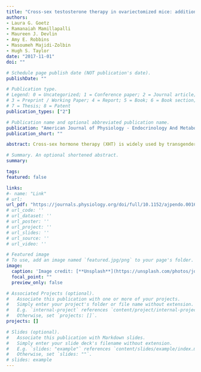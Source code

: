 ```yaml
---
title: "Cross-sex testosterone therapy in ovariectomized mice: addition of low-dose estrogen preserves bone architecture"
authors:
- Laura G. Goetz
- Ramanaiah Mamillapalli
- Maureen J. Devlin
- Amy E. Robbins
- Masoumeh Majidi-Zolbin
- Hugh S. Taylor
date: "2017-11-01"
doi: ""

# Schedule page publish date (NOT publication's date).
publishDate: ""

# Publication type.
# Legend: 0 = Uncategorized; 1 = Conference paper; 2 = Journal article;
# 3 = Preprint / Working Paper; 4 = Report; 5 = Book; 6 = Book section;
# 7 = Thesis; 8 = Patent
publication_types: ["2"]

# Publication name and optional abbreviated publication name.
publication: "American Journal of Physiology - Endocrinology And Metabolism"
publication_short: ""

abstract: Cross-sex hormone therapy (XHT) is widely used by transgender people to alter secondary sex characteristics to match their desired gender presentation. Here, we investigate the long-term effects of XHT on bone health using a murine model. Female mice underwent ovariectomy at either 6 or 10 wk and began weekly testosterone or vehicle injections. Dual-energy X-ray absorptiometry (DXA) was performed (20 wk) to measure bone mineral density (BMD), and microcomputed tomography was performed to compare femoral cortical and trabecular bone architecture. The 6-wk testosterone group had comparable BMD with controls by DXA but reduced bone volume fraction, trabecular number, and cortical area fraction and increased trabecular separation by microcomputed tomography. Ten-week ovariectomy/XHT maintained microarchitecture, suggesting that estrogen is critical for bone acquisition during adolescence and that late, but not early, estrogen loss can be sufficiently replaced by testosterone alone. Given these findings, we then compared effects of testosterone with effects of weekly estrogen or combined testosterone/low-dose estrogen treatment after a 6-wk ovariectomy. Estrogen treatment increased spine BMD and microarchitecture, including bone volume fraction, trabecular number, trabecular thickness, and connectivity density, and decreased trabecular separation. Combined testosterone-estrogen therapy caused similar increases in femur and spine BMD and improved architecture (increased bone volume fraction, trabecular number, trabecular thickness, and connectivity density) to estrogen therapy and were superior compared with mice treated with testosterone only. These results demonstrate estradiol is critical for bone acquisition and suggest a new cross-sex hormone therapy adding estrogens to testosterone treatments with potential future clinical implications for treating transgender youth or men with estrogen deficiency.

# Summary. An optional shortened abstract.
summary:

tags:
featured: false

links:
#- name: "Link"
# url: 
url_pdf: "https://journals.physiology.org/doi/full/10.1152/ajpendo.00161.2017"
# url_code: ''
# url_dataset: ''
# url_poster: ''
# url_project: ''
# url_slides: ''
# url_source: ''
# url_video: ''

# Featured image
# To use, add an image named `featured.jpg/png` to your page's folder. 
image:
  caption: 'Image credit: [**Unsplash**](https://unsplash.com/photos/jdD8gXaTZsc)'
  focal_point: ""
  preview_only: false

# Associated Projects (optional).
#   Associate this publication with one or more of your projects.
#   Simply enter your project's folder or file name without extension.
#   E.g. `internal-project` references `content/project/internal-project/index.md`.
#   Otherwise, set `projects: []`.
projects: []

# Slides (optional).
#   Associate this publication with Markdown slides.
#   Simply enter your slide deck's filename without extension.
#   E.g. `slides: "example"` references `content/slides/example/index.md`.
#   Otherwise, set `slides: ""`.
# slides: example
---
```





